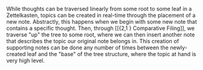 While thoughts can be traversed linearly from some root to some leaf in a Zettelkasten, topics can be created in real-time through the placement of a new note. Abstractly, this happens when we begin with some new note that contains a specific thought. Then, through [[{2,1 } Comparative Filing]], we traverse "up" the tree to some root, where we can then insert another note that describes the topic our original note belongs in. This creation of supporting notes can be done any number of times between the newly-created leaf and the "base" of the tree structure, where the topic at hand is very high level.